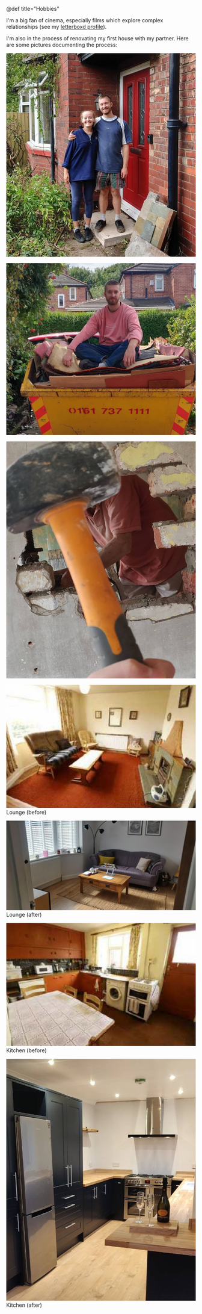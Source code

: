 @def title="Hobbies"

I'm a big fan of cinema, especially films which explore complex relationships (see my [letterboxd profile](https://letterboxd.com/tsojtc/)).

I'm also in the process of renovating my first house with my partner. Here are some pictures documenting the process:

![Bought](/assets/hobbies/house_bought.jpg)

![Skip](/assets/hobbies/skip.jpg)

![Wall knock](/assets/hobbies/wall_knocking.jpg)

![Lounge before](/assets/hobbies/lounge_before.png)
Lounge (before)

![Lounge after](/assets/hobbies/lounge_after.jpeg)
Lounge (after)

![Kitchen before](/assets/hobbies/kitchen_before.png)
Kitchen (before)

![Kitchen after](/assets/hobbies/kitchen_after.jpeg)
Kitchen (after)
